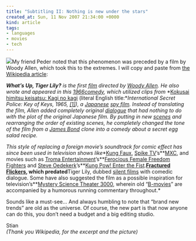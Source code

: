 ```yaml
---
title: "Subtitling II: Nothing is new under the stars"
created_at: Sun, 11 Nov 2007 21:34:00 +0000
kind: article
tags:
- languages
- movies
- tech
---
```


![](http://upload.wikimedia.org/wikipedia/en/thumb/e/ec/269960.1020.A.jpg/200px-269960.1020.A.jpg)My
friend Peder noted that this phenomenon was preceded by a film by Woody
Allen, which took this to the extremes. I will copy and paste from [the
Wikipedia article](http://en.wikipedia.org/wiki/What's_Up,_Tiger_Lily):

***What’s Up, Tiger Lily?** is the first
[film](http://en.wikipedia.org/wiki/Film "Film") directed by [Woody
Allen](http://en.wikipedia.org/wiki/Woody_Allen "Woody Allen"). He also
wrote and appeared in this
[1966](http://en.wikipedia.org/wiki/1966_in_film "1966 in film")[comedy](http://en.wikipedia.org/wiki/Comedy "Comedy"),
which utilized clips from* *[Kokusai himitsu keisatsu: Kagi no
kagi](http://imdb.com/title/tt0058253/ "http://imdb.com/title/tt0058253/")
(literal English title:**International Secret Police: Key of Keys, 1965,
[[1]](http://www.imdb.com/title/tt0058253/?fr=c2l0ZT1kZnxteD0yMHxsbT01MDB8dHQ9b258ZmI9dXxwbj0wfHE9SW50ZXJuYXRpb25hbCBTZWNyZXQgUG9saWNlfGh0bWw9MXxubT1vbg__;fc=1;ft=21;fm=1 "http://www.imdb.com/title/tt0058253/?fr=c2l0ZT1kZnxteD0yMHxsbT01MDB8dHQ9b258ZmI9dXxwbj0wfHE9SW50ZXJuYXRpb25hbCBTZWNyZXQgUG9saWNlfGh0bWw9MXxubT1vbg__;fc=1;ft=21;fm=1")),
a [Japanese](http://en.wikipedia.org/wiki/Japan "Japan") [spy
film](http://en.wikipedia.org/wiki/Spy_film "Spy film"). Instead of
translating the film, Allen added completely original
[dialogue](http://en.wikipedia.org/wiki/Dialogue "Dialogue") that had
nothing to do with the plot of the original Japanese film. By putting in
new [scenes](http://en.wikipedia.org/wiki/Scenes "Scenes") and
rearranging the order of existing scenes, he completely changed the tone
of the film from a [James
Bond](http://en.wikipedia.org/wiki/James_Bond "James Bond") clone into a
comedy about a secret egg salad recipe.*

*This style of replacing a foreign movie’s soundtrack for comic effect
has since been used in television shows like**[Kung
Faux](http://en.wikipedia.org/wiki/Kung_Faux "Kung Faux"), [Spike
TV](http://en.wikipedia.org/wiki/Spike_TV "Spike TV")’s**[MXC](http://en.wikipedia.org/wiki/MXC "MXC"),
and movies such as [Troma
Entertainment](http://en.wikipedia.org/wiki/Troma_Entertainment "Troma Entertainment")’s**[Ferocious
Female Freedom
Fighters](http://en.wikipedia.org/wiki/Ferocious_Female_Freedom_Fighters "Ferocious Female Freedom Fighters")
and [Steve
Oedekerk](http://en.wikipedia.org/wiki/Steve_Oedekerk "Steve Oedekerk")’s**[Kung
Pow! Enter the
Fist](http://en.wikipedia.org/wiki/Kung_Pow%21_Enter_the_Fist "Kung Pow! Enter the Fist").**[Fractured
Flickers](http://en.wikipedia.org/wiki/Fractured_Flickers "Fractured Flickers"),
which predated**Tiger Lily, dubbed [silent
films](http://en.wikipedia.org/wiki/Silent_film "Silent film") with
comedic dialogue. Some have also suggested the film as a possible
inspiration for television’s**[Mystery Science Theater
3000](http://en.wikipedia.org/wiki/Mystery_Science_Theater_3000 "Mystery Science Theater 3000"),
wherein old
“[B-movies](http://en.wikipedia.org/wiki/B-movies "B-movies")” are
accompanied by a humorous running commentary throughout.*

Sounds like a must-see… And always humbling to note that “brand new
trends” are old as the universe. Of course, the new part is that now
anyone can do this, you don’t need a budget and a big editing studio.

Stian\
 *(Thank you Wikipedia, for the excerpt and the picture)*
